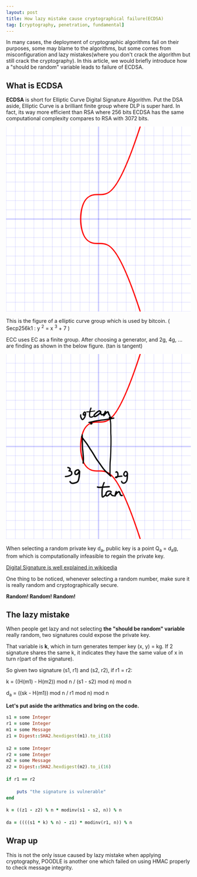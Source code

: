 ```yaml
---
layout: post
title: How lazy mistake cause cryptographical failure(ECDSA)
tag: [cryptography, penetration, fundamental]
---
```


In many cases, the deployment of cryptographic algorithms fail on their purposes, some may blame to the algorithms, but some comes from misconfiguration and lazy mistakes(where you don't crack the algorithm but still crack the cryptography). In this article, we would briefly introduce how a "should be random" variable leads to failure of ECDSA.

## What is ECDSA

**ECDSA** is short for Elliptic Curve Digital Signature Algorithm. Put the DSA aside, Elliptic Curve is a brilliant finite group where DLP is super hard. In fact, its way more efficient than RSA where 256 bits ECDSA has the same computational complexity compares to RSA with 3072 bits.

![secp256k1](/assets/img/2019-03-09-lazy-mistake-ecdsa/secp256k1.png)

This is the figure of a elliptic curve group which is used by bitcoin. ( Secp256k1 :  y <sup>2</sup> = x <sup>3</sup> + 7 )

ECC uses EC as a finite group. After choosing a generator, and 2g, 4g, ... are finding as shown in the below figure. (tan is tangent)

![secp256k1](/assets/img/2019-03-09-lazy-mistake-ecdsa/ecc.png)

When selecting a random private key d<sub>a</sub>, public key is a point Q<sub>a</sub> = d<sub>a</sub>g, from which is computationally infeasible to regain the private key.

[Digital Signature is well explained in wikipedia](https://en.wikipedia.org/wiki/Elliptic_Curve_Digital_Signature_Algorithm)

One thing to be noticed, whenever selecting a random number, make sure it is really random and cryptographically secure.

**Random! Random! Random!**

## The lazy mistake

When people get lazy and not selecting **the "should be random" variable** really random, two signatures could expose the private key.

That variable is **k**, which in turn generates temper key (x, y) = kg. If 2 signature shares the same k, it indicates they have the same value of x in turn r(part of the signature).

So given two signature (s1, r1) and (s2, r2), if r1 = r2:

k = ((H(m1) - H(m2)) mod n / (s1 - s2) mod n) mod n

d<sub>a</sub> = ((sk - H(m1)) mod n / r1 mod n) mod n

**Let's put aside the arithmatics and bring on the code.**

```ruby
s1 = some Integer
r1 = some Integer
m1 = some Message
z1 = Digest::SHA2.hexdigest(m1).to_i(16)

s2 = some Integer
r2 = some Integer
m2 = some Message
z2 = Digest::SHA2.hexdigest(m2).to_i(16)

if r1 == r2

    puts "the signature is vulnerable"
end

k = ((z1 - z2) % n * modinv(s1 - s2, n)) % n

da = ((((s1 * k) % n) - z1) * modinv(r1, n)) % n
```

## Wrap up

This is not the only issue caused by lazy mistake when applying cryptography, POODLE is another one which failed on using HMAC properly to check message integrity.